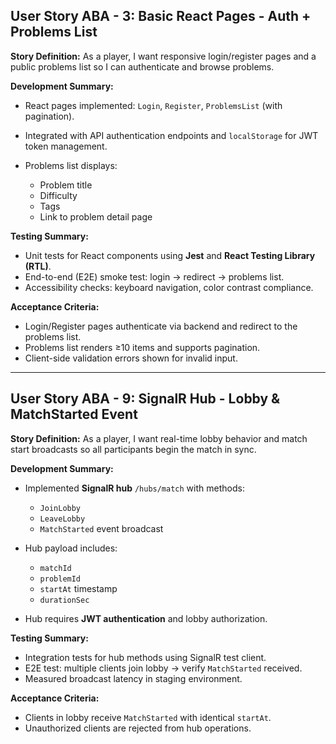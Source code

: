 ## User Story ABA - 3: Basic React Pages - Auth + Problems List

**Story Definition:**
As a player, I want responsive login/register pages and a public problems list so I can authenticate and browse problems.

**Development Summary:**

* React pages implemented: `Login`, `Register`, `ProblemsList` (with pagination).
* Integrated with API authentication endpoints and `localStorage` for JWT token management.
* Problems list displays:

  * Problem title
  * Difficulty
  * Tags
  * Link to problem detail page

**Testing Summary:**

* Unit tests for React components using **Jest** and **React Testing Library (RTL)**.
* End-to-end (E2E) smoke test: login → redirect → problems list.
* Accessibility checks: keyboard navigation, color contrast compliance.

**Acceptance Criteria:**

* Login/Register pages authenticate via backend and redirect to the problems list.
* Problems list renders ≥10 items and supports pagination.
* Client-side validation errors shown for invalid input.

---

## User Story ABA - 9: SignalR Hub - Lobby & MatchStarted Event

**Story Definition:**
As a player, I want real-time lobby behavior and match start broadcasts so all participants begin the match in sync.

**Development Summary:**

* Implemented **SignalR hub** `/hubs/match` with methods:

  * `JoinLobby`
  * `LeaveLobby`
  * `MatchStarted` event broadcast
* Hub payload includes:

  * `matchId`
  * `problemId`
  * `startAt` timestamp
  * `durationSec`
* Hub requires **JWT authentication** and lobby authorization.

**Testing Summary:**

* Integration tests for hub methods using SignalR test client.
* E2E test: multiple clients join lobby → verify `MatchStarted` received.
* Measured broadcast latency in staging environment.

**Acceptance Criteria:**

* Clients in lobby receive `MatchStarted` with identical `startAt`.
* Unauthorized clients are rejected from hub operations.

